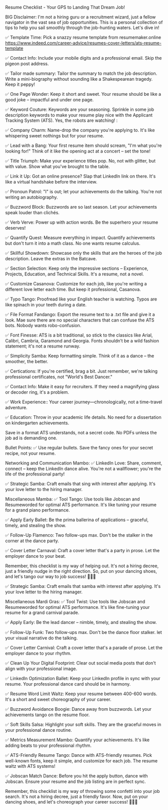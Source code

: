 Resume Checklist - Your GPS to Landing That Dream Job!

BIG Disclaimer: I'm not a hiring guru or a recruitment wizard, just a fellow navigator in the vast sea of job opportunities. This is a personal collection of tips to help you sail smoothly through the job-hunting waters. Let's dive in!

✅ Template Time: Pick a snazzy resume template from resumemaker.online https://www.indeed.com/career-advice/resumes-cover-letters/ats-resume-template

✅ Contact Info: Include your mobile digits and a professional email. Skip the pigeon post address.

✅ Tailor made summary: Tailor the summary to match the job description. Write a mini-biography without sounding like a Shakespearean tragedy. Keep it peppy!

✅ One Page Wonder: Keep it short and sweet. Your resume should be like a good joke – impactful and under one page.

✅ Keyword Couture: Keywords are your seasoning. Sprinkle in some job description keywords to make your resume play nice with the Applicant Tracking System (ATS). Yes, the robots are watching! :

✅ Company Charm: Name-drop the company you're applying to. It's like whispering sweet nothings but for your resume.

✅ Lead with a Bang: Your first resume item should scream, "I'm what you're looking for!" Think of it like the opening act at a concert – set the tone!

✅ Title Triumph: Make your experience titles pop. No, not with glitter, but with value. Show what you've brought to the table.

✅ Link it Up: Got an online presence? Slap that LinkedIn link on there. It's like a virtual handshake before the interview.

✅ Pronoun Patrol: "I" is out; let your achievements do the talking. You're not writing an autobiography.

✅ Buzzword Block: Buzzwords are so last season. Let your achievements speak louder than clichés.

✅ Verb Verve: Power up with action words. Be the superhero your resume deserves!

✅ Quantify Quest: Measure everything in impact. Quantify achievements but don't turn it into a math class. No one wants resume calculus.

✅ Skillful Showdown: Showcase only the skills that are the heroes of the job description. Leave the extras in the Batcave.

✅ Section Selection: Keep only the impressive sections – Experience, Projects, Education, and Technical Skills. It's a resume, not a novel.

✅ Customize Casanova: Customize for each job, like you're writing a different love letter each time. But keep it professional, Casanova.

✅ Typo Tango: Proofread like your English teacher is watching. Typos are like spinach in your teeth during a date.

✅ File Format Fandango: Export the resume text to a .txt file and give it a look. Mae sure there are no special characters that can confuse the ATS bots. Nobody wants robo-confusion.

✅ Font Finesse: ATS is a bit traditional, so stick to the classics like Arial, Calibri, Cambria, Garamond and Georgia. Fonts shouldn’t be a wild fashion statement; it's not a resume runway. 

✅ Simplicity Samba: Keep formatting simple. Think of it as a dance – the smoother, the better.

✅ Certications: If you're certified, brag a bit. Just remember, we're talking professional certificates, not "World's Best Dancer."

✅ Contact Info: Make it easy for recruiters. If they need a magnifying glass or decoder ring, it's a problem.

✅ Work Experience:: Your career journey—chronologically, not a time-travel adventure.

✅ Education: Throw in your academic life details. No need for a dissertation on kindergarten achievements.

Save in a format ATS understands, not a secret code. No PDFs unless the job ad is demanding one.

Bullet Points:
✅ Use regular bullets. Save the fancy ones for your secret recipe, not your resume.

Networking and Communication Mambo:
✅ LinkedIn Love: Share, comment, connect – keep the LinkedIn dance alive. You're not a wallflower; you're the life of the professional party!

✅ Strategic Samba: Craft emails that sing with interest after applying. It's your love letter to the hiring manager.

Miscellaneous Mamba:
✅ Tool Tango: Use tools like Jobscan and Resumeworded for optimal ATS performance. It's like tuning your resume for a grand piano performance.

✅ Apply Early Ballet: Be the prima ballerina of applications – graceful, timely, and stealing the show.

✅ Follow-Up Flamenco: Two follow-ups max. Don't be the stalker in the corner at the dance party.

✅ Cover Letter Carnaval: Craft a cover letter that's a party in prose. Let the employer dance to your beat.

Remember, this checklist is my way of helping out. It's not a hiring decree, just a friendly nudge in the right direction. So, put on your dancing shoes, and let's tango our way to job success! 💃🕺🌟

✅ Strategic Samba: Craft emails that samba with interest after applying. It's your love letter to the hiring manager.

Miscellaneous Mardi Gras:
✅ Tool Twist: Use tools like Jobscan and Resumeworded for optimal ATS performance. It's like fine-tuning your resume for a grand carnival parade.

✅ Apply Early: Be the lead dancer – nimble, timely, and stealing the show.

✅ Follow-Up Funk: Two follow-ups max. Don't be the dance floor stalker. let your visual narrative do the talking.

✅ Cover Letter Carnival: Craft a cover letter that's a parade of prose. Let the employer dance to your rhythm.

✅ Clean Up Your Digital Footprint: Clear out social media posts that don't align with your professional image.

✅ LinkedIn Optimization Ballet: Keep your LinkedIn profile in sync with your resume. Your professional dance card should be in harmony.

✅ Resume Word Limit Waltz: Keep your resume between 400-600 words. It's a short and sweet choreography of your career.

✅ Buzzword Avoidance Boogie: Dance away from buzzwords. Let your achievements tango on the resume floor.

✅ Soft Skills Salsa: Highlight your soft skills. They are the graceful moves in your professional dance routine.

✅ Metrics Measurement Mambo: Quantify your achievements. It's like adding beats to your professional rhythm.

✅ ATS-Friendly Resume Tango: Dance with ATS-friendly resumes. Pick well-known fonts, keep it simple, and customize for each job. The resume waltz with ATS systems!

✅ Jobscan Match Dance: Before you hit the apply button, dance with Jobscan. Ensure your resume and the job listing are in perfect sync.

Remember, this checklist is my way of throwing some confetti into your job search. It's not a hiring decree, just a friendly favor. Now, put on your dancing shoes, and let's choreograph your career success! 💃🕺🌟


